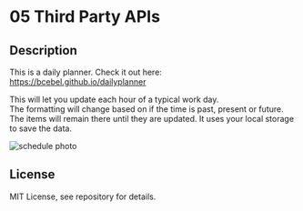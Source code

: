 # 05 Third Party APIs

## Description
This is a daily planner.  Check it out here:
https://bcebel.github.io/dailyplanner

This will let you update each hour of a typical work day.  
The formatting will change based on if the time is past, present or future.  
The items will remain there until they are updated.
It uses your local storage to save the data.

<img src="./assets/screenshot.png" alt="schedule photo" title="schedule photo">



## License 
MIT License, see repository for details. 




